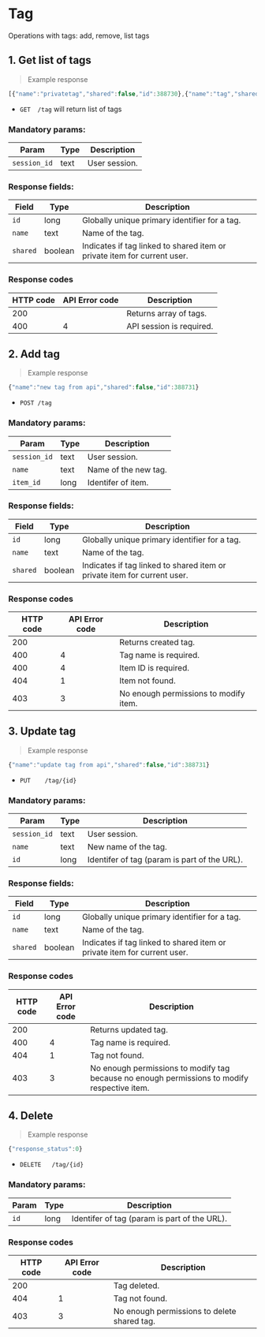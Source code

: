# Tag


Operations with tags: add, remove, list tags


## 1. Get list of tags

> Example response

```js
[{"name":"privatetag","shared":false,"id":388730},{"name":"tag","shared":true,"id":388728},{"name":"тег","shared":true,"id":388729}]
```

* `GET 	/tag` will return list of tags

### Mandatory params:
Param | Type | Description
------------ | ------------- | ------------
<code>session_id</code>| text | User session.



### Response fields:
Field | Type | Description
------------ | ------------- | ------------
<code>id</code>| long | Globally unique primary identifier for a tag.
<code>name</code>| text | Name of the tag.
<code>shared</shared> | boolean | Indicates if tag linked to shared item or private item for current user.


### Response codes

HTTP code | API Error code | Description
------------ | ------------- | ------------
200 |  | Returns array of tags.
400 | 4 | API session is required.


## 2. Add tag

> Example response

```js
{"name":"new tag from api","shared":false,"id":388731}
```

* `POST	/tag`

### Mandatory params:
Param | Type | Description
------------ | ------------- | ------------
<code>session_id</code>| text | User session.
<code>name</code>| text | Name of the new tag.
<code>item_id</code>| long | Identifer of item.



### Response fields:
Field | Type | Description
------------ | ------------- | ------------
<code>id</code>| long | Globally unique primary identifier for a tag.
<code>name</code>| text | Name of the tag.
<code>shared</shared> | boolean | Indicates if tag linked to shared item or private item for current user.


### Response codes

HTTP code | API Error code | Description
------------ | ------------- | ------------
200 |  | Returns created tag.
400 | 4 | Tag name is required.
400 | 4 | Item ID is required.
404 | 1 | Item not found.
403 | 3 | No enough permissions to modify item.

## 3. Update tag

> Example response

```js
{"name":"update tag from api","shared":false,"id":388731}
```

* `PUT    /tag/{id}`

### Mandatory params:
Param | Type | Description
------------ | ------------- | ------------
<code>session_id</code>| text | User session.
<code>name</code>| text | New name of the tag.
<code>id</code>| long | Identifer of tag (param is part of the URL).



### Response fields:
Field | Type | Description
------------ | ------------- | ------------
<code>id</code>| long | Globally unique primary identifier for a tag.
<code>name</code>| text | Name of the tag.
<code>shared</shared> | boolean | Indicates if tag linked to shared item or private item for current user.


### Response codes

HTTP code | API Error code | Description
------------ | ------------- | ------------
200 |  | Returns updated tag.
400 | 4 | Tag name is required.
404 | 1 | Tag not found.
403 | 3 | No enough permissions to modify tag because no enough permissions to modify respective item.

## 4. Delete

> Example response

```js
{"response_status":0}
```

* `DELETE	/tag/{id}` 

### Mandatory params:
Param | Type | Description
------------ | ------------- | ------------
<code>id</code>| long | Identifer of tag (param is part of the URL).



### Response codes

HTTP code | API Error code | Description
------------ | ------------- | ------------
200 |  | Tag deleted.
404 | 1 | Tag not found.
403 | 3 | No enough permissions to delete shared tag.

